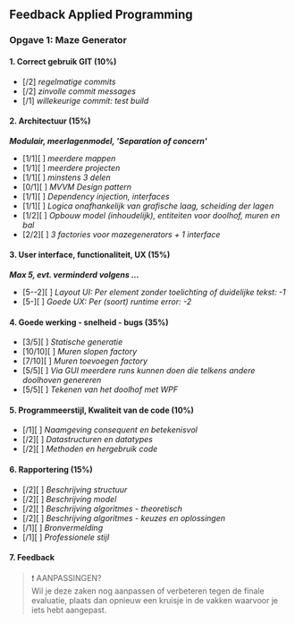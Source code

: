 ## Feedback Applied Programming

### Opgave 1: Maze Generator

#### 1. Correct gebruik GIT (10%)

- [/2] *regelmatige commits*
- [/2] *zinvolle commit messages*
- [/1] *willekeurige commit: test build*


#### 2. Architectuur (15%)

***Modulair, meerlagenmodel, 'Separation of concern'***

- [1/1][ ] *meerdere mappen*
- [1/1][ ] *meerdere projecten*
- [1/1][ ] *minstens 3 delen*
- [0/1][ ] *MVVM Design pattern*
- [1/1][ ] *Dependency injection, interfaces*
- [1/1][ ] *Logica onafhankelijk van grafische laag, scheiding der lagen*
- [1/2][ ] *Opbouw model (inhoudelijk), entiteiten voor doolhof, muren en bal*
- [2/2][ ] *3 factories voor mazegenerators + 1 interface*


#### 3. User interface, functionaliteit, UX (15%) 

***Max 5, evt. verminderd volgens ...***

- [5--2][ ] *Layout UI: Per element zonder toelichting of duidelijke tekst: -1*
- [5-][ ] *Goede UX: Per (soort) runtime error: -2*


#### 4. Goede werking - snelheid - bugs (35%)

- [3/5][ ] *Statische generatie*
- [10/10][ ] *Muren slopen factory*
- [7/10][ ] *Muren toevoegen factory*
- [5/5][ ] *Via GUI meerdere runs kunnen doen die telkens andere doolhoven genereren*
- [5/5][ ] *Tekenen van het doolhof met WPF*


#### 5. Programmeerstijl, Kwaliteit van de code (10%)

- [/1][ ] *Naamgeving consequent en betekenisvol*
- [/2][ ] *Datastructuren en datatypes*
- [/2][ ] *Methoden en hergebruik code*


#### 6. Rapportering (15%)

- [/2][ ] *Beschrijving structuur*
- [/2][ ] *Beschrijving model*
- [/2][ ] *Beschrijving algoritmes - theoretisch*
- [/2][ ] *Beschrijving algoritmes - keuzes en oplossingen*
- [/1][ ] *Bronvermelding*
- [/1][ ] *Professionele stijl*

#### 7. Feedback


> ❗ AANPASSINGEN?  
> Wil je deze zaken nog aanpassen of verbeteren tegen de finale evaluatie, plaats dan opnieuw een kruisje in de vakken waarvoor je iets hebt aangepast.
